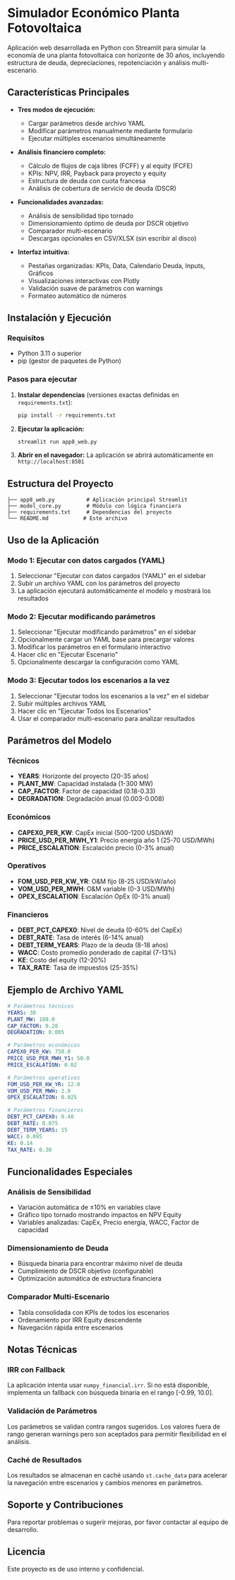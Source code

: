 # Simulador Económico Planta Fotovoltaica

Aplicación web desarrollada en Python con Streamlit para simular la economía de una planta fotovoltaica con horizonte de 30 años, incluyendo estructura de deuda, depreciaciones, repotenciación y análisis multi-escenario.

## Características Principales

- **Tres modos de ejecución:**
  - Cargar parámetros desde archivo YAML
  - Modificar parámetros manualmente mediante formulario
  - Ejecutar múltiples escenarios simultáneamente

- **Análisis financiero completo:**
  - Cálculo de flujos de caja libres (FCFF) y al equity (FCFE)
  - KPIs: NPV, IRR, Payback para proyecto y equity
  - Estructura de deuda con cuota francesa
  - Análisis de cobertura de servicio de deuda (DSCR)

- **Funcionalidades avanzadas:**
  - Análisis de sensibilidad tipo tornado
  - Dimensionamiento óptimo de deuda por DSCR objetivo
  - Comparador multi-escenario
  - Descargas opcionales en CSV/XLSX (sin escribir al disco)

- **Interfaz intuitiva:**
  - Pestañas organizadas: KPIs, Data, Calendario Deuda, Inputs, Gráficos
  - Visualizaciones interactivas con Plotly
  - Validación suave de parámetros con warnings
  - Formateo automático de números

## Instalación y Ejecución

### Requisitos
- Python 3.11 o superior
- pip (gestor de paquetes de Python)

### Pasos para ejecutar

1. **Instalar dependencias** (versiones exactas definidas en `requirements.txt`):
   ```bash
   pip install -r requirements.txt
   ```

2. **Ejecutar la aplicación:**
   ```bash
   streamlit run app8_web.py
   ```

3. **Abrir en el navegador:**
   La aplicación se abrirá automáticamente en `http://localhost:8501`

## Estructura del Proyecto

```
├── app8_web.py          # Aplicación principal Streamlit
├── model_core.py        # Módulo con lógica financiera
├── requirements.txt     # Dependencias del proyecto
└── README.md           # Este archivo
```

## Uso de la Aplicación

### Modo 1: Ejecutar con datos cargados (YAML)
1. Seleccionar "Ejecutar con datos cargados (YAML)" en el sidebar
2. Subir un archivo YAML con los parámetros del proyecto
3. La aplicación ejecutará automáticamente el modelo y mostrará los resultados

### Modo 2: Ejecutar modificando parámetros
1. Seleccionar "Ejecutar modificando parámetros" en el sidebar
2. Opcionalmente cargar un YAML base para precargar valores
3. Modificar los parámetros en el formulario interactivo
4. Hacer clic en "Ejecutar Escenario"
5. Opcionalmente descargar la configuración como YAML

### Modo 3: Ejecutar todos los escenarios a la vez
1. Seleccionar "Ejecutar todos los escenarios a la vez" en el sidebar
2. Subir múltiples archivos YAML
3. Hacer clic en "Ejecutar Todos los Escenarios"
4. Usar el comparador multi-escenario para analizar resultados

## Parámetros del Modelo

### Técnicos
- **YEARS**: Horizonte del proyecto (20-35 años)
- **PLANT_MW**: Capacidad instalada (1-300 MW)
- **CAP_FACTOR**: Factor de capacidad (0.18-0.33)
- **DEGRADATION**: Degradación anual (0.003-0.008)

### Económicos
- **CAPEX0_PER_KW**: CapEx inicial (500-1200 USD/kW)
- **PRICE_USD_PER_MWH_Y1**: Precio energía año 1 (25-70 USD/MWh)
- **PRICE_ESCALATION**: Escalación precio (0-3% anual)

### Operativos
- **FOM_USD_PER_KW_YR**: O&M fijo (8-25 USD/kW/año)
- **VOM_USD_PER_MWH**: O&M variable (0-3 USD/MWh)
- **OPEX_ESCALATION**: Escalación OpEx (0-3% anual)

### Financieros
- **DEBT_PCT_CAPEX0**: Nivel de deuda (0-60% del CapEx)
- **DEBT_RATE**: Tasa de interés (6-14% anual)
- **DEBT_TERM_YEARS**: Plazo de la deuda (8-18 años)
- **WACC**: Costo promedio ponderado de capital (7-13%)
- **KE**: Costo del equity (12-20%)
- **TAX_RATE**: Tasa de impuestos (25-35%)

## Ejemplo de Archivo YAML

```yaml
# Parámetros técnicos
YEARS: 30
PLANT_MW: 100.0
CAP_FACTOR: 0.28
DEGRADATION: 0.005

# Parámetros económicos
CAPEX0_PER_KW: 750.0
PRICE_USD_PER_MWH_Y1: 50.0
PRICE_ESCALATION: 0.02

# Parámetros operativos
FOM_USD_PER_KW_YR: 12.0
VOM_USD_PER_MWH: 2.0
OPEX_ESCALATION: 0.025

# Parámetros financieros
DEBT_PCT_CAPEX0: 0.40
DEBT_RATE: 0.075
DEBT_TERM_YEARS: 15
WACC: 0.095
KE: 0.14
TAX_RATE: 0.30
```

## Funcionalidades Especiales

### Análisis de Sensibilidad
- Variación automática de ±10% en variables clave
- Gráfico tipo tornado mostrando impactos en NPV Equity
- Variables analizadas: CapEx, Precio energía, WACC, Factor de capacidad

### Dimensionamiento de Deuda
- Búsqueda binaria para encontrar máximo nivel de deuda
- Cumplimiento de DSCR objetivo (configurable)
- Optimización automática de estructura financiera

### Comparador Multi-Escenario
- Tabla consolidada con KPIs de todos los escenarios
- Ordenamiento por IRR Equity descendente
- Navegación rápida entre escenarios

## Notas Técnicas

### IRR con Fallback
La aplicación intenta usar `numpy_financial.irr`. Si no está disponible, implementa un fallback con búsqueda binaria en el rango [-0.99, 10.0].

### Validación de Parámetros
Los parámetros se validan contra rangos sugeridos. Los valores fuera de rango generan warnings pero son aceptados para permitir flexibilidad en el análisis.

### Caché de Resultados
Los resultados se almacenan en caché usando `st.cache_data` para acelerar la navegación entre escenarios y cambios menores en parámetros.

## Soporte y Contribuciones

Para reportar problemas o sugerir mejoras, por favor contactar al equipo de desarrollo.

## Licencia

Este proyecto es de uso interno y confidencial.
